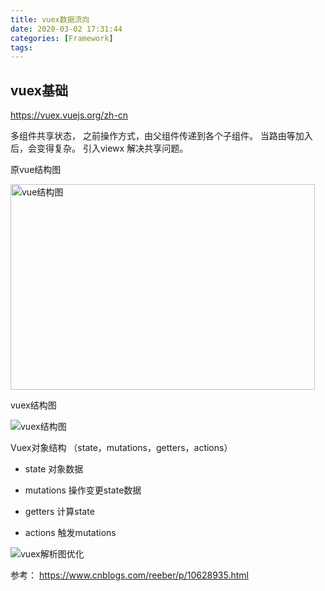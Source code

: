 ```yaml
---
title: vuex数据流向
date: 2020-03-02 17:31:44
categories: [Framework]
tags:
---
```


## vuex基础

https://vuex.vuejs.org/zh-cn

多组件共享状态， 之前操作方式，由父组件传递到各个子组件。 当路由等加入后，会变得复杂。 引入viewx 解决共享问题。

原vue结构图

<img src="vue结构图.png" alt="vue结构图" width="487" height="329" align="bottom" />

vuex结构图

![vuex结构图](vuex结构图.png)

Vuex对象结构 （state，mutations，getters，actions）

- state 对象数据

- mutations 操作变更state数据

- getters 计算state

- actions  触发mutations

![vuex解析图优化](vuex解析图优化.png)

参考：
https://www.cnblogs.com/reeber/p/10628935.html
